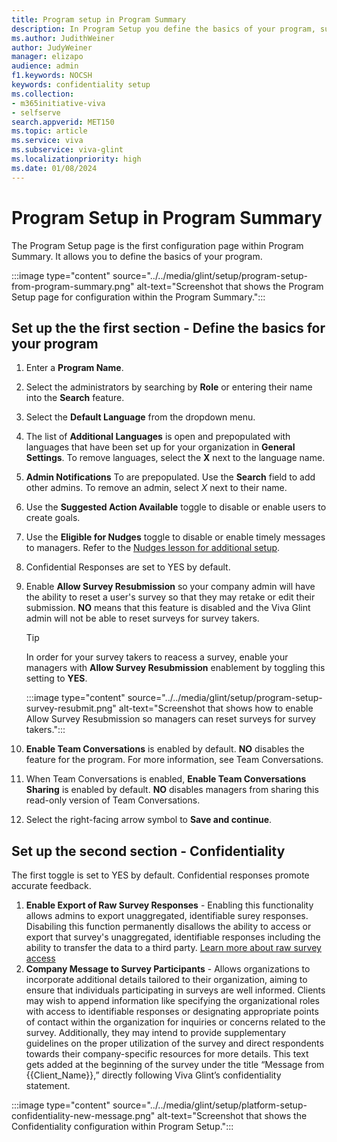 ```yaml
---
title: Program setup in Program Summary
description: In Program Setup you define the basics of your program, such as its name and what languages will be needed, along with confidentiality directives.
ms.author: JudithWeiner
author: JudyWeiner
manager: elizapo
audience: admin
f1.keywords: NOCSH
keywords: confidentiality setup
ms.collection:  
- m365initiative-viva
- selfserve 
search.appverid: MET150 
ms.topic: article
ms.service: viva
ms.subservice: viva-glint
ms.localizationpriority: high
ms.date: 01/08/2024
---
```


# Program Setup in Program Summary

The Program Setup page is the first configuration page within Program Summary. It allows you to define the basics of your program.

:::image type="content" source="../../media/glint/setup/program-setup-from-program-summary.png" alt-text="Screenshot that shows the Program Setup page for configuration within the Program Summary.":::

## Set up the the first section - Define the basics for your program  

1. Enter a **Program Name**.
1. Select the administrators by searching by **Role** or entering their name into the **Search** feature.
1. Select the **Default Language** from the dropdown menu.
1. The list of **Additional Languages** is open and prepopulated with languages that have been set up for your organization in **General Settings**. To remove languages, select the **X** next to the language name.
1. **Admin Notifications** To are prepopulated. Use the **Search** field to add other admins. To remove an admin, select *X* next to their name.
1. Use the **Suggested Action Available** toggle to disable or enable users to create goals.
1. Use the **Eligible for Nudges** toggle to disable or enable timely messages to managers. Refer to the [Nudges lesson for additional setup](https://www.microsoft.com).  
1. Confidential Responses are set to YES by default.  
1. Enable **Allow Survey Resubmission** so your company admin will have the ability to reset a user's survey so that they may retake or edit their submission. **NO** means that this feature is disabled and the Viva Glint admin will not be able to reset surveys for survey takers.
   > [!TIP]
   > In order for your survey takers to reacess a survey, enable your managers with **Allow Survey Resubmission** enablement by toggling this setting to **YES**.

   :::image type="content" source="../../media/glint/setup/program-setup-survey-resubmit.png" alt-text="Screenshot that shows how to enable Allow Survey Resubmission so managers can reset surveys for survey takers.":::

1. **Enable Team Conversations** is enabled by default. **NO** disables the feature for the program. For more information, see Team Conversations. 
1. When Team Conversations is enabled, **Enable Team Conversations Sharing** is enabled by default. **NO** disables managers from sharing this read-only version of Team Conversations.  
1. Select the right-facing arrow symbol to **Save and continue**.

## Set up the second section - Confidentiality

The first toggle is set to YES by default. Confidential responses promote accurate feedback.

1. **Enable Export of Raw Survey Responses** - Enabling this functionality allows admins to export unaggregated, identifiable surey responses. Disabiling this function permanently disallows the ability to access or export that survey's unaggregated, identifiable responses including the ability to transfer the data to a third party. [Learn more about raw survey access](/../../viva/glint/setup/employee-raw-data-export)
1. **Company Message to Survey Participants** - Allows organizations to incorporate additional details tailored to their organization, aiming to ensure that individuals participating in surveys are well informed. Clients may wish to append information like specifying the organizational roles with access to identifiable responses or designating appropriate points of contact within the organization for inquiries or concerns related to the survey. Additionally, they may intend to provide supplementary guidelines on the proper utilization of the survey and direct respondents towards their company-specific resources for more details. This text gets added at the beginning of the survey under the title “Message from {{Client_Name}},” directly following Viva Glint’s confidentiality statement.

:::image type="content" source="../../media/glint/setup/platform-setup-confidentiality-new-message.png" alt-text="Screenshot that shows the Confidentiality configuration within Program Setup.":::
